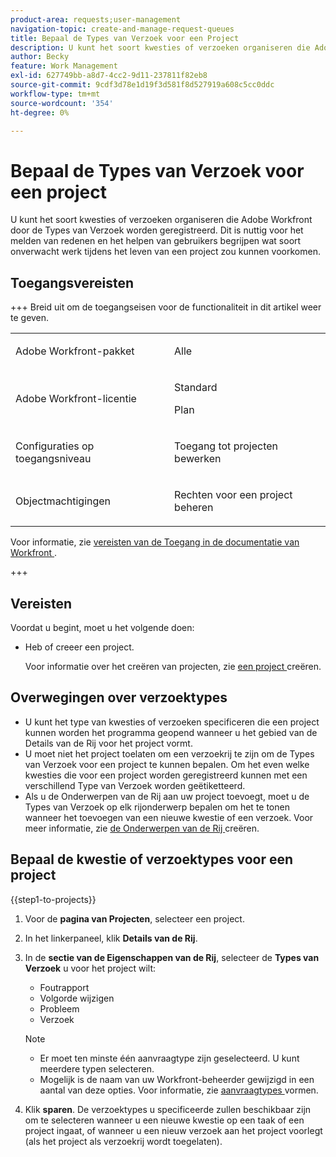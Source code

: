 ```yaml
---
product-area: requests;user-management
navigation-topic: create-and-manage-request-queues
title: Bepaal de Types van Verzoek voor een Project
description: U kunt het soort kwesties of verzoeken organiseren die Adobe Workfront door de Types van Verzoek worden geregistreerd.
author: Becky
feature: Work Management
exl-id: 627749bb-a8d7-4cc2-9d11-237811f82eb8
source-git-commit: 9cdf3d78e1d19f3d581f8d527919a608c5cc0ddc
workflow-type: tm+mt
source-wordcount: '354'
ht-degree: 0%

---
```


# Bepaal de Types van Verzoek voor een project

<!-- Audited: 6/2025 -->

U kunt het soort kwesties of verzoeken organiseren die Adobe Workfront door de Types van Verzoek worden geregistreerd. Dit is nuttig voor het melden van redenen en het helpen van gebruikers begrijpen wat soort onverwacht werk tijdens het leven van een project zou kunnen voorkomen.

## Toegangsvereisten

+++ Breid uit om de toegangseisen voor de functionaliteit in dit artikel weer te geven.

<table style="table-layout:auto"> 
 <col> 
 <col> 
 <tbody> 
  <tr> 
   <td role="rowheader">Adobe Workfront-pakket</td> 
   <td> <p>Alle</p> </td> 
  </tr> 
  <tr> 
   <td role="rowheader">Adobe Workfront-licentie</td> 
   <td>
    <p>Standard</p>
    <p>Plan</p></td>  
  </tr> 
  <tr> 
   <td role="rowheader">Configuraties op toegangsniveau</td> 
   <td> <p>Toegang tot projecten bewerken</p></td> 
  </tr> 
  <tr> 
   <td role="rowheader">Objectmachtigingen</td> 
   <td> <p>Rechten voor een project beheren</p></td> 
  </tr> 
 </tbody> 
</table>

Voor informatie, zie [ vereisten van de Toegang in de documentatie van Workfront ](/help/quicksilver/administration-and-setup/add-users/access-levels-and-object-permissions/access-level-requirements-in-documentation.md).

+++

## Vereisten

Voordat u begint, moet u het volgende doen:

* Heb of creeer een project.

  Voor informatie over het creëren van projecten, zie [ een project ](../../../manage-work/projects/create-projects/create-project.md) creëren.

## Overwegingen over verzoektypes

* U kunt het type van kwesties of verzoeken specificeren die een project kunnen worden het programma geopend wanneer u het gebied van de Details van de Rij voor het project vormt.
* U moet niet het project toelaten om een verzoekrij te zijn om de Types van Verzoek voor een project te kunnen bepalen. Om het even welke kwesties die voor een project worden geregistreerd kunnen met een verschillend Type van Verzoek worden geëtiketteerd.
* Als u de Onderwerpen van de Rij aan uw project toevoegt, moet u de Types van Verzoek op elk rijonderwerp bepalen om het te tonen wanneer het toevoegen van een nieuwe kwestie of een verzoek. Voor meer informatie, zie [ de Onderwerpen van de Rij ](../../../manage-work/requests/create-and-manage-request-queues/create-queue-topics.md) creëren.

## Bepaal de kwestie of verzoektypes voor een project

{{step1-to-projects}}

1. Voor de **pagina van Projecten**, selecteer een project.
1. In het linkerpaneel, klik **Details van de Rij**.
1. In de **sectie van de Eigenschappen van de Rij**, selecteer de **Types van Verzoek** u voor het project wilt:
   * Foutrapport
   * Volgorde wijzigen
   * Probleem
   * Verzoek

   >[!NOTE]
   >
   >* Er moet ten minste één aanvraagtype zijn geselecteerd. U kunt meerdere typen selecteren.
   >* Mogelijk is de naam van uw Workfront-beheerder gewijzigd in een aantal van deze opties. Voor informatie, zie [ aanvraagtypes ](../../../administration-and-setup/set-up-workfront/configure-system-defaults/configure-request-types.md) vormen.

1. Klik **sparen**. De verzoektypes u specificeerde zullen beschikbaar zijn om te selecteren wanneer u een nieuwe kwestie op een taak of een project ingaat, of wanneer u een nieuw verzoek aan het project voorlegt (als het project als verzoekrij wordt toegelaten).
